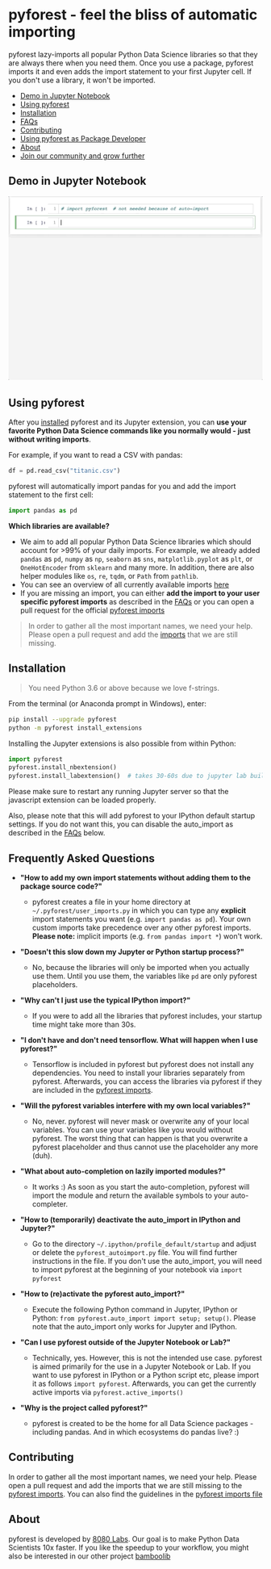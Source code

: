 # pyforest - feel the bliss of automatic importing

pyforest lazy-imports all popular Python Data Science libraries so that they are always there when you need them. Once you use a package, pyforest imports it and even adds the import statement to your first Jupyter cell. If you don't use a library, it won't be imported. 

- [Demo in Jupyter Notebook](#demo-in-jupyter-notebook)
- [Using pyforest](#using-pyforest)
- [Installation](#installation)
- [FAQs](#frequently-asked-questions)
- [Contributing](#contributing)
- [Using pyforest as Package Developer](#using-pyforest-as-package-developer)
- [About](#about)
- [Join our community and grow further](#join-our-community-and-grow-further)



## Demo in Jupyter Notebook
![demo](examples/assets/pyforest_demo_in_jupyter_notebook.gif)


## Using pyforest

After you [installed](#installation) pyforest and its Jupyter extension, you can __use your favorite Python Data Science commands like you normally would - just without writing imports__.

For example, if you want to read a CSV with pandas:

```python
df = pd.read_csv("titanic.csv")
```

pyforest will automatically import pandas for you and add the import statement to the first cell:
```python
import pandas as pd
```


__Which libraries are available?__
- We aim to add all popular Python Data Science libraries which should account for >99% of your daily imports. For example, we already added `pandas` as `pd`, `numpy` as `np`, `seaborn` as `sns`, `matplotlib.pyplot` as `plt`, or `OneHotEncoder` from `sklearn` and many more. In addition, there are also helper modules like `os`, `re`, `tqdm`, or `Path` from `pathlib`.
- You can see an overview of all currently available imports [here](src/pyforest/_imports.py)
- If you are missing an import, you can either __add the import to your user specific pyforest imports__ as described in the [FAQs](#frequently-asked-questions) or you can open a pull request for the official [pyforest imports](src/pyforest/_imports.py)

> In order to gather all the most important names, we need your help. Please open a pull request and add the [imports](src/pyforest/_imports.py) that we are still missing.


## Installation

> You need Python 3.6 or above because we love f-strings.

From the terminal (or Anaconda prompt in Windows), enter:

```bash
pip install --upgrade pyforest
python -m pyforest install_extensions
```

Installing the Jupyter extensions is also possible from within Python:
```python
import pyforest
pyforest.install_nbextension()
pyforest.install_labextension()  # takes 30-60s due to jupyter lab build
```

Please make sure to restart any running Jupyter server so that the javascript extension can be loaded properly.

Also, please note that this will add pyforest to your IPython default startup settings. If you do not want this, you can disable the auto_import as described in the [FAQs](#frequently-asked-questions) below.


## Frequently Asked Questions

- __"How to add my own import statements without adding them to the package source code?"__
    - pyforest creates a file in your home directory at `~/.pyforest/user_imports.py` in which you can type any **explicit** import statements you want (e.g. `import pandas as pd`). Your own custom imports take precedence over any other pyforest imports. **Please note:** implicit imports (e.g. `from pandas import *`) won't work.

- __"Doesn't this slow down my Jupyter or Python startup process?"__
    - No, because the libraries will only be imported when you actually use them. Until you use them, the variables like `pd` are only pyforest placeholders.

- __"Why can't I just use the typical IPython import?"__
    - If you were to add all the libraries that pyforest includes, your startup time might take more than 30s.

- __"I don't have and don't need tensorflow. What will happen when I use pyforest?"__
    - Tensorflow is included in pyforest but pyforest does not install any dependencies. You need to install your libraries separately from pyforest. Afterwards, you can access the libraries via pyforest if they are included in the [pyforest imports](src/pyforest/_imports.py).

- __"Will the pyforest variables interfere with my own local variables?"__
    - No, never. pyforest will never mask or overwrite any of your local variables. You can use your variables like you would without pyforest. The worst thing that can happen is that you overwrite a pyforest placeholder and thus cannot use the placeholder any more (duh).

- __"What about auto-completion on lazily imported modules?"__
    - It works :) As soon as you start the auto-completion, pyforest will import the module and return the available symbols to your auto-completer.

- __"How to (temporarily) deactivate the auto_import in IPython and Jupyter?"__
    - Go to the directory `~/.ipython/profile_default/startup` and adjust or delete the `pyforest_autoimport.py` file. You will find further instructions in the file. If you don't use the auto_import, you will need to import pyforest at the beginning of your notebook via `import pyforest`

- __"How to (re)activate the pyforest auto_import?"__
    - Execute the following Python command in Jupyter, IPython or Python: `from pyforest.auto_import import setup; setup()`. Please note that the auto_import only works for Jupyter and IPython.

- __"Can I use pyforest outside of the Jupyter Notebook or Lab?"__
    - Technically, yes. However, this is not the intended use case. pyforest is aimed primarily for the use in a Jupyter Notebook or Lab. If you want to use pyforest in IPython or a Python script etc, please import it as follows `import pyforest`. Afterwards, you can get the currently active imports via `pyforest.active_imports()`

- __"Why is the project called pyforest?"__
    - pyforest is created to be the home for all Data Science packages - including pandas. And in which ecosystems do pandas live? :)


## Contributing
In order to gather all the most important names, we need your help. Please open a pull request and add the imports that we are still missing to the [pyforest imports](src/pyforest/_imports.py). You can also find the guidelines in the [pyforest imports file](src/pyforest/_imports.py)


## About
pyforest is developed by [8080 Labs](https://8080labs.com). Our goal is to make Python Data Scientists 10x faster. If you like the speedup to your workflow, you might also be interested in our other project [bamboolib](https://bamboolib.com)
